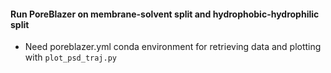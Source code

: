#### Run PoreBlazer on membrane-solvent split and hydrophobic-hydrophilic split
* Need poreblazer.yml conda environment for retrieving data and plotting with `plot_psd_traj.py`